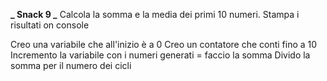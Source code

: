 **_ Snack 9 _**
Calcola la somma e la media dei primi 10 numeri.
Stampa i risultati on console

Creo una variabile che all'inizio è a 0
Creo un contatore che conti fino a 10
Incremento la variabile con i numeri generati = faccio la somma
Divido la somma per il numero dei cicli
